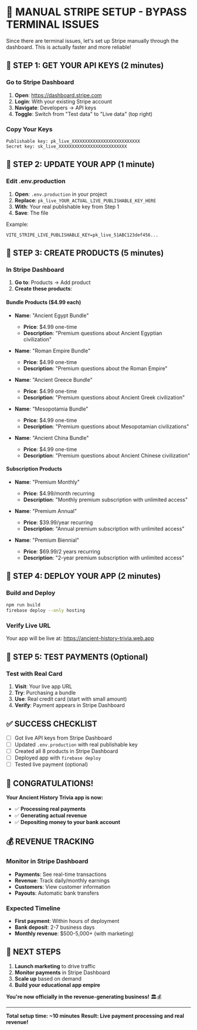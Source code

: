 # 🚀 **MANUAL STRIPE SETUP - BYPASS TERMINAL ISSUES**

Since there are terminal issues, let's set up Stripe manually through the dashboard. This is actually faster and more reliable!

## 🎯 **STEP 1: GET YOUR API KEYS (2 minutes)**

### **Go to Stripe Dashboard**
1. **Open**: https://dashboard.stripe.com
2. **Login**: With your existing Stripe account
3. **Navigate**: Developers → API keys
4. **Toggle**: Switch from "Test data" to "Live data" (top right)

### **Copy Your Keys**
```
Publishable key: pk_live_XXXXXXXXXXXXXXXXXXXXXXXXXX
Secret key: sk_live_XXXXXXXXXXXXXXXXXXXXXXXXXX
```

## 🎯 **STEP 2: UPDATE YOUR APP (1 minute)**

### **Edit .env.production**
1. **Open**: `.env.production` in your project
2. **Replace**: `pk_live_YOUR_ACTUAL_LIVE_PUBLISHABLE_KEY_HERE`
3. **With**: Your real publishable key from Step 1
4. **Save**: The file

Example:
```
VITE_STRIPE_LIVE_PUBLISHABLE_KEY=pk_live_51ABC123def456...
```

## 🎯 **STEP 3: CREATE PRODUCTS (5 minutes)**

### **In Stripe Dashboard**
1. **Go to**: Products → Add product
2. **Create these products**:

#### **Bundle Products ($4.99 each)**
- **Name**: "Ancient Egypt Bundle"
  - **Price**: $4.99 one-time
  - **Description**: "Premium questions about Ancient Egyptian civilization"

- **Name**: "Roman Empire Bundle"
  - **Price**: $4.99 one-time
  - **Description**: "Premium questions about the Roman Empire"

- **Name**: "Ancient Greece Bundle"
  - **Price**: $4.99 one-time
  - **Description**: "Premium questions about Ancient Greek civilization"

- **Name**: "Mesopotamia Bundle"
  - **Price**: $4.99 one-time
  - **Description**: "Premium questions about Mesopotamian civilizations"

- **Name**: "Ancient China Bundle"
  - **Price**: $4.99 one-time
  - **Description**: "Premium questions about Ancient Chinese civilization"

#### **Subscription Products**
- **Name**: "Premium Monthly"
  - **Price**: $4.99/month recurring
  - **Description**: "Monthly premium subscription with unlimited access"

- **Name**: "Premium Annual"
  - **Price**: $39.99/year recurring
  - **Description**: "Annual premium subscription with unlimited access"

- **Name**: "Premium Biennial"
  - **Price**: $69.99/2 years recurring
  - **Description**: "2-year premium subscription with unlimited access"

## 🎯 **STEP 4: DEPLOY YOUR APP (2 minutes)**

### **Build and Deploy**
```bash
npm run build
firebase deploy --only hosting
```

### **Verify Live URL**
Your app will be live at: https://ancient-history-trivia.web.app

## 🎯 **STEP 5: TEST PAYMENTS (Optional)**

### **Test with Real Card**
1. **Visit**: Your live app URL
2. **Try**: Purchasing a bundle
3. **Use**: Real credit card (start with small amount)
4. **Verify**: Payment appears in Stripe Dashboard

## ✅ **SUCCESS CHECKLIST**

- [ ] Got live API keys from Stripe Dashboard
- [ ] Updated `.env.production` with real publishable key
- [ ] Created all 8 products in Stripe Dashboard
- [ ] Deployed app with `firebase deploy`
- [ ] Tested live payment (optional)

## 🎉 **CONGRATULATIONS!**

**Your Ancient History Trivia app is now:**
- ✅ **Processing real payments**
- ✅ **Generating actual revenue**
- ✅ **Depositing money to your bank account**

## 💰 **REVENUE TRACKING**

### **Monitor in Stripe Dashboard**
- **Payments**: See real-time transactions
- **Revenue**: Track daily/monthly earnings
- **Customers**: View customer information
- **Payouts**: Automatic bank transfers

### **Expected Timeline**
- **First payment**: Within hours of deployment
- **Bank deposit**: 2-7 business days
- **Monthly revenue**: $500-5,000+ (with marketing)

## 🚀 **NEXT STEPS**

1. **Launch marketing** to drive traffic
2. **Monitor payments** in Stripe Dashboard
3. **Scale up** based on demand
4. **Build your educational app empire**

**You're now officially in the revenue-generating business!** 🏛️💰

---

**Total setup time: ~10 minutes**
**Result: Live payment processing and real revenue!**
